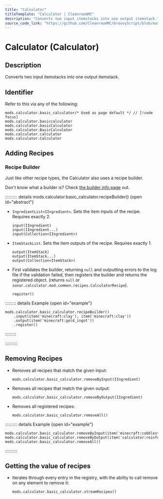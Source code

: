```yaml
---
title: "Calculator"
titleTemplate: "Calculator | CleanroomMC"
description: "Converts two input itemstacks into one output itemstack."
source_code_link: "https://github.com/CleanroomMC/GroovyScript/blob/master/src/main/java/com/cleanroommc/groovyscript/compat/mods/calculator/BasicCalculator.java"
---
```


# Calculator (Calculator)

## Description

Converts two input itemstacks into one output itemstack.

## Identifier

Refer to this via any of the following:

```groovy:no-line-numbers {1}
mods.calculator.basic_calculator/* Used as page default */ // [!code focus]
mods.calculator.basiccalculator
mods.calculator.basicCalculator
mods.calculator.BasicCalculator
mods.calculator.calculator
mods.calculator.Calculator
```


## Adding Recipes

### Recipe Builder

Just like other recipe types, the Calculator also uses a recipe builder.

Don't know what a builder is? Check [the builder info page](../../introduction/builder.md) out.

:::::::::: details mods.calculator.basic_calculator.recipeBuilder() {open id="abstract"}
- `IngredientList<IIngredient>`. Sets the item inputs of the recipe. Requires exactly 2.

    ```groovy:no-line-numbers
    input(IIngredient)
    input(IIngredient...)
    input(Collection<IIngredient>)
    ```

- `ItemStackList`. Sets the item outputs of the recipe. Requires exactly 1.

    ```groovy:no-line-numbers
    output(ItemStack)
    output(ItemStack...)
    output(Collection<ItemStack>)
    ```

- First validates the builder, returning `null` and outputting errors to the log file if the validation failed, then registers the builder and returns the registered object. (returns `null` or `sonar.calculator.mod.common.recipes.CalculatorRecipe`).

    ```groovy:no-line-numbers
    register()
    ```

::::::::: details Example {open id="example"}
```groovy:no-line-numbers
mods.calculator.basic_calculator.recipeBuilder()
    .input(item('minecraft:clay'), item('minecraft:clay'))
    .output(item('minecraft:gold_ingot'))
    .register()
```

:::::::::

::::::::::

## Removing Recipes

- Removes all recipes that match the given input:

    ```groovy:no-line-numbers
    mods.calculator.basic_calculator.removeByInput(IIngredient)
    ```

- Removes all recipes that match the given output:

    ```groovy:no-line-numbers
    mods.calculator.basic_calculator.removeByOutput(IIngredient)
    ```

- Removes all registered recipes:

    ```groovy:no-line-numbers
    mods.calculator.basic_calculator.removeAll()
    ```

:::::::::: details Example {open id="example"}
```groovy:no-line-numbers
mods.calculator.basic_calculator.removeByInput(item('minecraft:cobblestone'))
mods.calculator.basic_calculator.removeByOutput(item('calculator:reinforcedironingot'))
mods.calculator.basic_calculator.removeAll()
```

::::::::::

## Getting the value of recipes

- Iterates through every entry in the registry, with the ability to call remove on any element to remove it:

    ```groovy:no-line-numbers
    mods.calculator.basic_calculator.streamRecipes()
    ```
